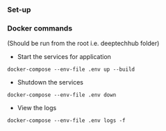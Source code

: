 
### Set-up

### Docker commands
(Should be run from the root i.e. deeptechhub folder)

* Start the services for application

`docker-compose --env-file .env up --build`

* Shutdown the services

`docker-compose --env-file .env down`

* View the logs

`docker-compose --env-file .env logs -f`

